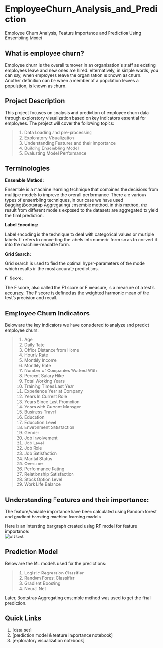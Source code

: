 # EmployeeChurn_Analysis_and_Prediction
Employee Churn Analysis, Feature Importance and Prediction Using Ensembling Model

## What is employee churn?

Employee churn is the overall turnover in an organization's staff as existing employees leave and new ones are hired. Alternatively, in simple words, you can say, when employees leave the organization is known as churn. Another definition can be when a member of a population leaves a population, is known as churn.

## Project Description

This project focuses on analysis and prediction of employee churn data through exploratory visualization based on key indicators essential for employees. The project will cover the following topics:
> 1. Data Loading and pre-processing
> 2. Exploratory Visualization
> 3. Understanding Features and their importance
> 4. Building Ensembling Model
> 5. Evaluating Model Performance
 
## Terminologies

**Ensemble Method:**

Ensemble is a machine learning technique that combines the decisions from multiple models to improve the overall performance. There are various types of ensembling techniques, in our case we have used Bagging(Bootstrap Aggregating) ensemble method. In this method, the result from different models exposed to the datasets are aggregated to yield the final prediction.

**Label Encoding:**

Label encoding is the technique to deal with categorical values or multiple labels. It refers to converting the labels into numeric form so as to convert it into the machine-readable form.

**Grid Search:**

Grid search is used to find the optimal hyper-parameters of the model which results in the most accurate predictions.

**F-Score:**

The F score, also called the F1 score or F measure, is a measure of a test’s accuracy. The F score is defined as the weighted harmonic mean of the test’s precision and recall.

## Employee Churn Indicators

Below are the key indicators we have considered to analyze and predict employee churn:

> 1. Age 
> 2. Daily Rate
> 3. Office Distance from Home
> 4. Hourly Rate
> 5. Monthly Income
> 6. Monthly Rate
> 7. Number of Companies Worked With 
> 8. Percent Salary Hike 
> 9. Total Working Years
> 10. Training Times Last Year
> 11. Experience Year at Company
> 12. Years In Current Role
> 13. Years Since Last Promotion 
> 14. Years with Current Manager
> 15. Business Travel 
> 16. Education
> 17. Education Level 
> 18. Environment Satisfaction
> 19. Gender
> 20. Job Involvement
> 21. Job Level
> 22. Job Role
> 23. Job Satisfaction
> 24. Marital Status
> 25. Overtime
> 26. Performance Rating 
> 27. Relationship Satisfaction
> 28. Stock Option Level
> 29. Work Life Balance

## Understanding Features and their importance:

The feature/variable importance have been calculated using Random forest and gradient boosting machine learning models.

Here is an intersting bar graph created using RF model for feature importance:
<br>
![alt text](images/rf.png)
<br>

## Prediction Model

Below are the ML models used for the predictions:

> 1. Logistic Regression Classifier
> 2. Random Forest Classifier
> 3. Gradient Boosting
> 4. Neural Net 

Later, Bootstrap Aggregating ensemble method was used to get the final prediction.

## Quick Links

1. [data set]
2. [prediction model & feature importance notebook]
3. [exploratory visualization notebook]
